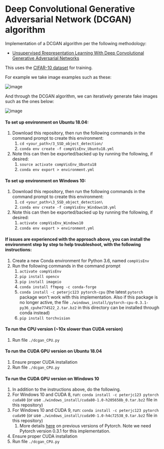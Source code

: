 # Deep Convolutional Generative Adversarial Network (DCGAN) algorithm

Implementation of a DCGAN algorithm per the following methodology:
- [Unsupervised Rrepresentation Learning With Deep Convolutional Generative Adversarial Networks](https://arxiv.org/pdf/1511.06434.pdf)

This uses the [CIFAR-10 dataset](http://www.cs.toronto.edu/~kriz/cifar.html) for training.

For example we take image examples such as these:

![image](https://github.com/vicb1/deep-learning-for-computer-vision/blob/master/3_Deep_Convolutional_GAN/results/real_samples.png?raw=true)


And through the DCGAN algorithm, we can iteratively generate fake images such as the ones below:

![image](https://github.com/vicb1/deep-learning-for-computer-vision/blob/master/3_Deep_Convolutional_GAN/results/fake_samples_epoch_024.png?raw=true)

#### To set up environment on Ubuntu 18.04:
1. Download this repository, then run the following commands in the command prompt to create this environment:
   1. `cd <your_path>/3_SSD_object_detection/`
   1. `conda env create -f compVisEnv_Ubuntu18.yml`
1. Note this can then be exported/backed up by running the following, if desired:
   1. `source activate compVisEnv_Ubuntu18`
   1. `conda env export > environment.yml`

#### To set up environment on Windows 10:
1. Download this repository, then run the following commands in the command prompt to create this environment:
   1. `cd <your_path>\3_SSD_object_detection\`
   1. `conda env create -f compVisEnv_Windows10.yml`
1. Note this can then be exported/backed up by running the following, if desired:
   1. `activate compVisEnv_Windows10`
   1. `conda env export > environment.yml`

#### If issues are experienced with the approach above, you can install the environment step by step to help troubleshoot, with the following instructions:
1. Create a new Conda environment for Python 3.6, named `compVisEnv`
1. Run the following commands in the command prompt
   1. `activate compVisEnv`
   1. `pip install opencv`
   1. `pip install imageio`
   1. `conda install ffmpeg -c conda-forge`
   1. `conda install -c peterjc123 pytorch-cpu` (the latest `pytorch` package won't work with this implementation. Also if this package is no longer active, the file `./windows_install/pytorch-cpu-0.3.1-py36_cpuhe774522_2.tar.bz2` in this directory can be installed through conda instead)
   1. `pip install torchvision`
   
#### To run the CPU version (~10x slower than CUDA version)
1. Run file `./dcgan_CPU.py`

#### To run the CUDA GPU version on Ubuntu 18.04
1. Ensure proper CUDA installation
1. Run file `./dcgan_CPU.py`

#### To run the CUDA GPU version on Windows 10
1. In addition to the instructions above, do the following.
1. For Windows 10 and CUDA 8, run: `conda install -c peterjc123 pytorch cuda80` (or use `./windows_install/cuda80-1.0-h205658b_0.tar.bz2` file in this repository)
1. For Windows 10 and CUDA 9, run: `conda install -c peterjc123 pytorch cuda90` (or use `./windows_install/cuda90-1.0-h4c72538_0.tar.bz2` file in this repository)
   1. More details [here](https://pytorch.org/get-started/previous-versions/) on previous versions of Pytorch.  Note we need Pytorch version 0.3.1 for this implementation.
1. Ensure proper CUDA installation
1. Run file `./dcgan_CPU.py`
